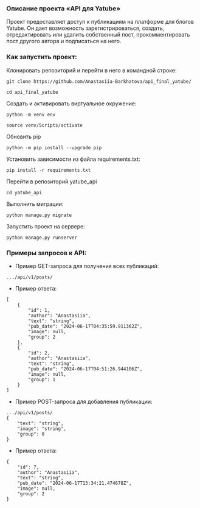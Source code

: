 ### **Описание проекта «API для Yatube»**

Проект предоставляет доступ к публикациям на платформе для блогов Yatube.
Он дает возможность зарегистрироваться, создать, отредактировать или удалить собственный пост, прокомментировать пост другого автора и подписаться на него.

### **Как запустить проект:**

Клонировать репозиторий и перейти в него в командной строке:

```
git clone https://github.com/Anastasiia-Barkhatova/api_final_yatube/
```

```
cd api_final_yatube
```

Cоздать и активировать виртуальное окружение:

```
python -m venv env
```

```
source venv/Scripts/activate
```

Обновить pip

```
python -m pip install --upgrade pip
```

Установить зависимости из файла requirements.txt:

```
pip install -r requirements.txt
```

Перейти в репозиторий yatube_api

```
cd yatube_api
```

Выполнить миграции:

```
python manage.py migrate
```

Запустить проект на сервере:

```
python manage.py runserver
```

### **Примеры запросов к API:**

* Пример GET-запроса для получения всех публикаций:
```
.../api/v1/posts/
```
* Пример ответа:
```
[
    {
        "id": 1,
        "author": "Anastasiia",
        "text": "string",
        "pub_date": "2024-06-17T04:35:59.911362Z",
        "image": null,
        "group": 2
    },
    {
        "id": 2,
        "author": "Anastasiia",
        "text": "string",
        "pub_date": "2024-06-17T04:51:26.944106Z",
        "image": null,
        "group": 1
    }
]
```
* Пример POST-запроса для добавления публикации:
```
.../api/v1/posts/
{
    "text": "string",
    "image": "string",
    "group": 0
}
```
* Пример ответа:
```
{
    "id": 7,
    "author": "Anastasiia",
    "text": "string",
    "pub_date": "2024-06-17T13:34:21.474678Z",
    "image": null,
    "group": 2
}
```
